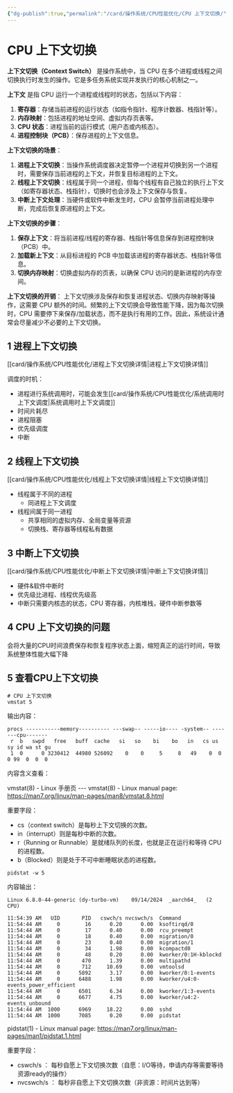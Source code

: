 ```yaml
---
{"dg-publish":true,"permalink":"/card/操作系统/CPU性能优化/CPU 上下文切换/","noteIcon":"2","created":"2024-09-18T22:08:02+08:00","updated":"2024-09-20T21:17:31+08:00"}
---
```



# CPU 上下文切换

**上下文切换（Context Switch）** 是操作系统中，当 CPU 在多个进程或线程之间切换执行时发生的操作。它是多任务系统实现并发执行的核心机制之一。

**上下文** 是指 CPU 运行一个进程或线程时的状态，包括以下内容：

1. **寄存器**：存储当前进程的运行状态（如指令指针、程序计数器、栈指针等）。
2. **内存映射**：包括进程的地址空间、虚拟内存页表等。
3. **CPU 状态**：进程当前的运行模式（用户态或内核态）。
4. **进程控制块（PCB）**：保存进程的上下文信息。

**上下文切换的场景**：

1. **进程上下文切换**：当操作系统调度器决定暂停一个进程并切换到另一个进程时，需要保存当前进程的上下文，并恢复目标进程的上下文。
2. **线程上下文切换**：线程属于同一个进程，但每个线程有自己独立的执行上下文（如寄存器状态、栈指针），切换时也会涉及上下文保存与恢复。
3. **中断上下文处理**：当硬件或软件中断发生时，CPU 会暂停当前进程处理中断，完成后恢复原进程的上下文。

**上下文切换的步骤**：

1. **保存上下文**：将当前进程/线程的寄存器、栈指针等信息保存到进程控制块（PCB）中。
2. **加载新上下文**：从目标进程的 PCB 中加载该进程的寄存器状态、栈指针等信息。
3. **切换内存映射**：切换虚拟内存的页表，以确保 CPU 访问的是新进程的内存空间。

**上下文切换的开销**： 上下文切换涉及保存和恢复进程状态、切换内存映射等操作，这需要 CPU 额外的时间。频繁的上下文切换会导致性能下降，因为每次切换时，CPU 需要停下来保存/加载状态，而不是执行有用的工作。因此，系统设计通常会尽量减少不必要的上下文切换。

## 1 进程上下文切换

[[card/操作系统/CPU性能优化/进程上下文切换详情\|进程上下文切换详情]]

调度的时机：
- 进程进行系统调用时，可能会发生[[card/操作系统/CPU性能优化/系统调用时上下文调度\|系统调用时上下文调度]]
- 时间片耗尽
- 进程阻塞
- 优先级调度
- 中断

## 2 线程上下文切换

[[card/操作系统/CPU性能优化/线程上下文切换详情\|线程上下文切换详情]]
- 线程属于不同的进程
	- 同进程上下文调度
- 线程间属于同一进程
	- 共享相同的虚拟内存、全局变量等资源
	- 切换栈、寄存器等线程私有数据

## 3 中断上下文切换

[[card/操作系统/CPU性能优化/中断上下文切换详情\|中断上下文切换详情]]

- 硬件&软件中断时
- 优先级比进程、线程优先级高
- 中断只需要内核态的状态，CPU 寄存器，内核堆栈，硬件中断参数等

## 4 CPU 上下文切换的问题

会将大量的CPU时间浪费保存和恢复程序状态上面，缩短真正的运行时间，导致系统整体性能大幅下降

## 5 查看CPU上下文切换

```Shell
# CPU 上下文切换
vmstat 5
```

输出内容：
```Shell
procs -----------memory---------- ---swap-- -----io---- -system-- -------cpu-------
 r  b   swpd   free   buff  cache   si   so    bi    bo   in   cs us sy id wa st gu
 1  0      0 3230412  44980 526092    0    0     5     8   49    0  0  0 99  0  0  0
```

内容含义查看：

vmstat(8) - Linux 手册页 --- vmstat(8) - Linux manual page: https://man7.org/linux/man-pages/man8/vmstat.8.html

重要字段：

- cs（context switch）是每秒上下文切换的次数。
- in（interrupt）则是每秒中断的次数。
- r（Running or Runnable）是就绪队列的长度，也就是正在运行和等待 CPU 的进程数。
- b（Blocked）则是处于不可中断睡眠状态的进程数。


```Shell
pidstat -w 5
```

内容输出：
```Shell
Linux 6.8.0-44-generic (dy-turbo-vm) 	09/14/2024 	_aarch64_	(2 CPU)

11:54:39 AM   UID       PID   cswch/s nvcswch/s  Command
11:54:44 AM     0        16      0.20      0.00  ksoftirqd/0
11:54:44 AM     0        17      0.40      0.00  rcu_preempt
11:54:44 AM     0        18      0.40      0.00  migration/0
11:54:44 AM     0        23      0.40      0.00  migration/1
11:54:44 AM     0        34      1.98      0.00  kcompactd0
11:54:44 AM     0        48      0.20      0.00  kworker/0:1H-kblockd
11:54:44 AM     0       470      1.39      0.00  multipathd
11:54:44 AM     0       712     10.69      0.00  vmtoolsd
11:54:44 AM     0      5892      3.17      0.00  kworker/0:1-events
11:54:44 AM     0      6488      1.98      0.00  kworker/u4:0-events_power_efficient
11:54:44 AM     0      6501      6.34      0.00  kworker/1:3-events
11:54:44 AM     0      6677      4.75      0.00  kworker/u4:2-events_unbound
11:54:44 AM  1000      6969     18.22      0.00  sshd
11:54:44 AM  1000      7085      0.20      0.00  pidstat
```

pidstat(1) - Linux manual page: https://man7.org/linux/man-pages/man1/pidstat.1.html

重要字段：
- cswch/s ： 每秒自愿上下文切换次数（自愿：I/O等待，申请内存等需要等待资源ready的操作）
- nvcswch/s ： 每秒非自愿上下文切换次数（非资源：时间片达到等）
